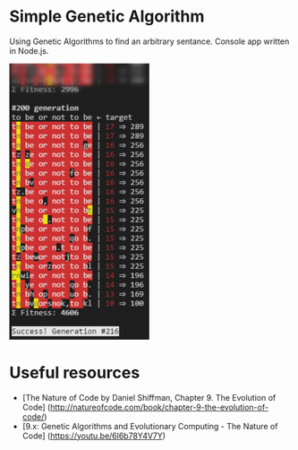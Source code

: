 # Simple Genetic Algorithm
Using Genetic Algorithms to find an arbitrary sentance. 
Console app written in Node.js.

<img src="readme-resources/screenshot.png" alt="Console window screenshot" width="250"/>

# Useful resources
* [The Nature of Code by Daniel Shiffman, Chapter 9. The Evolution of Code] (http://natureofcode.com/book/chapter-9-the-evolution-of-code/)
* [9.x: Genetic Algorithms and Evolutionary Computing - The Nature of Code] (https://youtu.be/6l6b78Y4V7Y)
